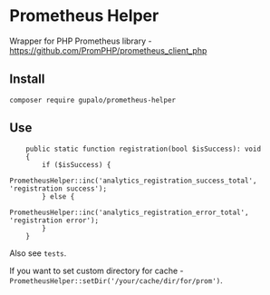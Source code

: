 Prometheus Helper
=================

Wrapper for PHP Prometheus library - https://github.com/PromPHP/prometheus_client_php

Install
-------

    composer require gupalo/prometheus-helper

Use
---
```
    public static function registration(bool $isSuccess): void
    {
        if ($isSuccess) {
            PrometheusHelper::inc('analytics_registration_success_total', 'registration success');
        } else {
            PrometheusHelper::inc('analytics_registration_error_total', 'registration error');
        }
    }
```

Also see `tests`.

If you want to set custom directory for cache - `PrometheusHelper::setDir('/your/cache/dir/for/prom')`.
